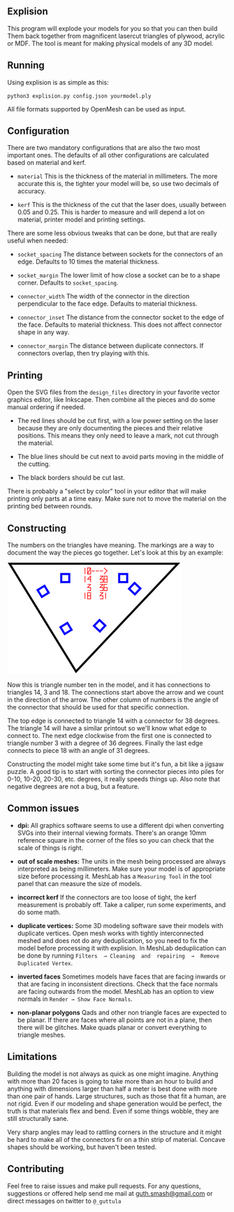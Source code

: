 Explision
---------
This program  will explode your  models for you  so that you  can then
build  Them  back  together  from magnificent  lasercut  triangles  of
plywood, acrylic or MDF. The tool  is meant for making physical models
of any 3D model.

Running
-------
Using explision is as simple as this:

	python3 explision.py config.json yourmodel.ply

All file formats supported by OpenMesh can be used as input.

Configuration
-------------
There  are  two  mandatory  configurations   that  are  also  the  two
most  important ones.  The defaults  of all  other configurations  are
calculated based on material and kerf.

- `material` This is the thickness of the material in millimeters. The
more accurate  this is,  the tighter  your model will  be, so  use two
decimals of accuracy.

- `kerf` This is the thickness of the cut that the laser does, usually
between 0.05 and 0.25. This is harder to measure and will depend a lot
on material, printer model and printing settings.

There are  some less  obvious tweaks  that can be  done, but  that are
really useful when needed:

- `socket_spacing` The distance between  sockets for the connectors of
an edge. Defaults to 10 times the material thickness.

- `socket_margin` The  lower limit of how  close a socket can  be to a
shape corner. Defaults to `socket_spacing`.

-  `connector_width`  The width  of  the  connector in  the  direction
perpendicular to the face edge. Defaults to material thickness.

- `connector_inset` The distance from the connector socket to the edge
of  the face.  Defaults to  material thickness.  This does  not affect
connector shape in any way.

-  `connector_margin` The  distance between  duplicate connectors.  If
connectors overlap, then try playing with this.

Printing
--------
Open the SVG files from  the `design_files` directory in your favorite
vector graphics editor, like Inkscape. Then combine all the pieces and
do some manual ordering if needed.

- The red lines  should be cut first, with a low  power setting on the
laser because they are only  documenting the pieces and their relative
positions. This means they only need  to leave a mark, not cut through
the material.

- The  blue lines  should be  cut next  to avoid  parts moving  in the
middle of the cutting.

- The black borders should be cut last.

There is  probably a "select by  color" tool in your  editor that will
make printing  only parts at  a time easy. Make  sure not to  move the
material on the printing bed between rounds.

Constructing
------------
The numbers on  the triangles have meaning. The markings  are a way to
document the  way the  pieces go  together. Let's look  at this  by an
example:

![Example of a triangle](./doc/example_trianlge.png)

Now this is  triangle number ten in the model,  and it has connections
to triangles 14,  3 and 18. The connections start  above the arrow and
we count in the direction of the arrow. The other column of numbers is
the  angle of  the connector  that should  be used  for that  specific
connection.

The  top edge  is connected  to triangle  14 with  a connector  for 38
degrees. The  triangle 14 will have  a similar printout so  we'll know
what edge to connect to. The next edge clockwise from the first one is
connected to  triangle number 3 with  a degree of 36  degrees. Finally
the last edge connects to piece 18 with an angle of 31 degrees.

Constructing the model might take some time but it's fun, a bit like a
jigsaw  puzzle. A  good tip  is to  start with  sorting the  connector
pieces  into piles  for 0-10,  10-20, 20-30,  etc. degrees,  it really
speeds things up. Also note that negative degrees are not a bug, but a
feature.

Common issues
------------
- **dpi:**  All graphics software  seems to  use a different  dpi when
converting SVGs into their internal viewing formats. There's an orange
10mm reference square in the corner of the files so you can check that
the scale of things is right.

- **out of  scale meshes:** The units in the  mesh being processed are
always interpreted  as being millimeters.  Make sure your model  is of
appropriate size before processing it.  MeshLab has a `Measuring Tool`
in the tool panel that can measure the size of models.

-  **incorrect  kerf** If  the  connectors  are  too loose  of  tight,
the  kerf  measurement is  probably  off.  Take  a caliper,  run  some
experiments, and do some math.

- **duplicate vertices:** Some 3D  modeling software save their models
with duplicate  vertices. Open mesh works  with tightly interconnected
meshed and does not do any deduplication, so you need to fix the model
before processing it  with explision. In MeshLab  deduplication can be
done  by  running  `Filters  → Cleaning  and  repairing  →  Remove
Duplicated Vertex`.

-  **inverted faces**  Sometimes  models have  faces  that are  facing
inwards or that are facing  in inconsistent directions. Check that the
face normals are facing outwards from the model. MeshLab has an option
to view normals in `Render → Show Face Normals`.

-  **non-planar  polygons** Qads  and  other  non triangle  faces  are
expected to be planar. If there are  faces where all points are not in
a plane,  then there will  be glitches.  Make quads planar  or convert
everything to triangle meshes.

Limitations
-----------
Building  the model  is  not always  as quick  as  one might  imagine.
Anything with more than 20 faces is going to take more than an hour to
build and  anything with dimensions larger  than half a meter  is best
done with more than one pair of hands. Large structures, such as those
that  fit a  human, are  not  rigid. Even  if our  modeling and  shape
generation  would be  perfect, the  truth is  that materials  flex and
bend. Even if some things wobble, they are still structurally sane.

Very sharp angles may lead to rattling corners in the structure and it
might be  hard to make all  of the connectors  fir on a thin  strip of
material. Concave shapes should be working, but haven't been tested.

Contributing
------------
Feel free to  raise issues and make pull requests.  For any questions,
suggestions or  offered help send  me mail at  guth.smash@gmail.com or
direct messages on twitter to `@_guttula`

